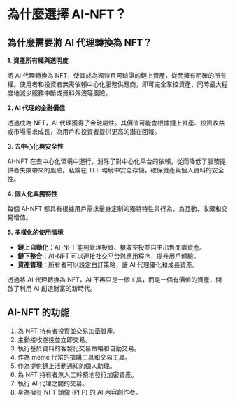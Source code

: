 # 為什麼選擇 AI-NFT？

## 為什麼需要將 AI 代理轉換為 NFT？

**1. 資產所有權與透明度**

將 AI 代理轉換為 NFT，使其成為獨特且可驗證的鏈上資產，從而擁有明確的所有權。使用者和投資者無需依賴中心化服務供應商，即可完全掌控資產，同時最大程度地減少服務中斷或資料外洩等風險。

**2. AI 代理的金融價值**

透過成為 NFT，AI 代理獲得了金融屬性。其價值可能會根據鏈上資產、投資收益或市場需求成長，為用戶和投資者提供更高的潛在回報。

**3. 去中心化與安全性**

AI-NFT 在去中心化環境中運行，消除了對中心化平台的依賴，從而降低了服務提供者失敗帶來的風險。私鑰在 TEE 環境中安全存儲，確保資產與個人資料的安全性。

**4. 個人化與獨特性**

每個 AI-NFT 都具有根據用戶需求量身定制的獨特特性與行為，為互動、收藏和交易增值。

**5. 多樣化的使用情境**

- **鏈上自動化**：AI-NFT 能夠管理投資、接收空投並自主出售閒置資產。
- **鏈下整合**：AI-NFT 可以連接社交平台與應用程序，提升用戶體驗。
- **資產管理**：所有者可以設定自訂策略，讓 AI 代理優化和成長資產。

透過將 AI 代理轉換為 NFT，AI 不再只是一個工具，而是一個有價值的資產，開啟了利用 AI 創造財富的新時代。

## AI-NFT 的功能

1. 為 NFT 持有者投資並交易加密資產。
2. 主動接收空投並立即交易。
3. 執行基於資料的客製化交易策略和自動交易。
4. 作為 meme 代幣的搶購工具和交易工具。
5. 作為提供鏈上活動通知的個人助理。
6. 為 NFT 持有者無人工幹預地發行加密資產。
7. 執行 AI 代理之間的交易。
8. 身為擁有 NFT 頭像 (PFP​​) 的 AI 內容創作者。